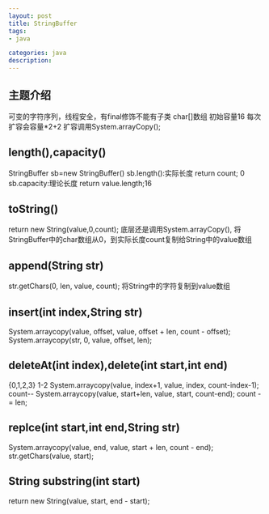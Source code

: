 ```yaml
---
layout: post
title: StringBuffer
tags:
- java

categories: java
description:
---
```

## 主题介绍
可变的字符序列，线程安全，有final修饰不能有子类
char[]数组 初始容量16 每次扩容会容量*2+2 扩容调用System.arrayCopy();

## length(),capacity()
StringBuffer sb=new StringBuffer()
sb.length():实际长度 return count; 0
sb.capacity:理论长度 return value.length;16

## toString()
return new String(value,0,count);
底层还是调用System.arrayCopy(),
将StringBuffer中的char数组从0，到实际长度count复制给String中的value数组

## append(String str)
str.getChars(0, len, value, count);
将String中的字符复制到value数组

## insert(int index,String str)
System.arraycopy(value, offset, value, offset + len, count - offset);
System.arraycopy(str, 0, value, offset, len);

## deleteAt(int index),delete(int start,int end)
{0,1,2,3} 1-2
System.arraycopy(value, index+1, value, index, count-index-1);
count--
System.arraycopy(value, start+len, value, start, count-end);
count -= len;

## replce(int start,int end,String str)
System.arraycopy(value, end, value, start + len, count - end);
str.getChars(value, start);

## String substring(int start)
return new String(value, start, end - start);
